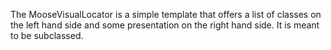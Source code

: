 The MooseVisualLocator is a simple template that offers a list of classes on the left hand side and some presentation on the right hand side. It is meant to be subclassed.